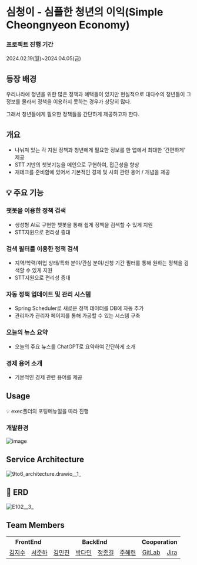 # 심청이 - 심플한 청년의 이익(Simple Cheongnyeon Economy)


### 프로젝트 진행 기간

2024.02.19(월)~2024.04.05(금)

## 등장 배경

우리나라에 청년을 위한 많은 정책과 혜택들이 있지만 현실적으로 대다수의 청년들이 그 정보를 몰라서 정책을 이용하지 못하는 경우가 상당히 많다.

그래서 청년들에게 필요한 정책들을 간단하게 제공하고자 한다.

## 개요

- 나눠져 있는 각 지원 정책과 청년에게 필요한 정보를 한 앱에서 최대한 '간편하게' 제공
- STT 기반의 챗봇기능을 메인으로 구현하여, 접근성을 향상
- 재테크를 준비함에 있어서 기본적인 경제 및 사회 관련 용어 / 개념을 제공


## **💡 주요 기능**

### 챗봇을 이용한 정책 검색

- 생성형 AI로 구현한 챗봇을 통해 쉽게 정책을 검색할 수 있게 지원
- STT지원으로 편리성 증대

### 검색 필터를 이용한 정책 검색

- 지역/학력/취업 상태/특화 분야/관심 분야/신청 기간 필터를 통해 원하는 정책을 검색할 수 있게 지원
- STT지원으로 편리성 증대

### 자동 정책 업데이트 및 관리 시스템

- Spring Scheduler로 새로운 정책 데이터를 DB에 자동 추가
- 관리자가 관리자 페이지를 통해 가공할 수 있는 시스템 구축

### 오늘의 뉴스 요약

- 오늘의 주요 뉴스를 ChatGPT로 요약하여 간단하게 소개

### 경제 용어 소개

- 기본적인 경제 관련 용어를 제공


## Usage


<aside>
💡 exec폴더의 포팅메뉴얼을 따라 진행

</aside>

### 개발환경

![image](/uploads/b14e21c938de253249dbac02a0785dc1/image.png)

## Service Architecture
![9to6_architecture.drawio__1_](/uploads/735dac6bc035e788d14e3a6cdab9fc9b/9to6_architecture.drawio__1_.png)


## **💬 ERD**


![E102__3_](/uploads/354c0931b95fe240ad31e96d082a4672/E102__3_.png)



## Team Members

<table>
<tr>
<th colspan="2">FrontEnd</th>
<th colspan="4">BackEnd</th>
<th colspan="2">Cooperation</th>
</tr>
<tr align = "center">
<td>
<a href=""/>김지수</a>
</td>
<td>
<a href=""/>서준하</a>
</td>
<td>
<a href=""/>김민진</a>
</td>
<td>
<a href=""/>박다민</a>
</td>
<td>
<a href=""/>정종길</a>
</td>
<td>
<a href="https://github.com/object1997428"/>주혜련</a>
</td>
<td><a href="https://lab.ssafy.com/s10-fintech-finance-sub2/S10P22E102"/>GitLab</a></td>
<td><a href="https://ssafy.atlassian.net/projects/S10P22E102"/>Jira</a></td>
